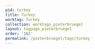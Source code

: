 ```yaml
---
pid: turkey
title: Turkey
worktag: Turkey
collection: worktags_pieterbruegel
layout: tagpage_pieterbruegel
order: '162'
permalink: /pieterbruegel/tags/turkey
---
```

